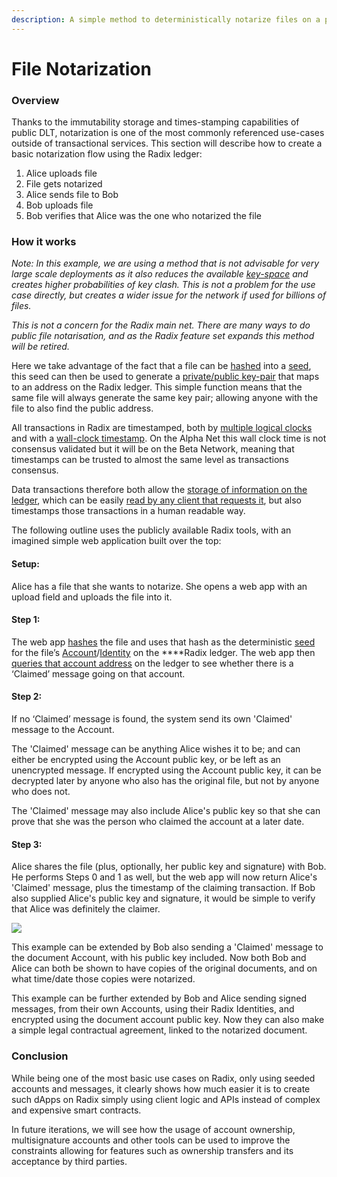 ```yaml
---
description: A simple method to deterministically notarize files on a public DLT
---
```


# File Notarization

### Overview

Thanks to the immutability storage and times-stamping capabilities of public DLT, notarization is one of the most commonly referenced use-cases outside of transactional services. This section will describe how to create a basic notarization flow using the Radix ledger:

1. Alice uploads file 
2. File gets notarized 
3. Alice sends file to Bob 
4. Bob uploads file 
5. Bob verifies that Alice was the one who notarized the file

### How it works 

_Note: In this example, we are using a method that is not advisable for very large scale deployments as it also reduces the available_ [_key-space_](https://en.wikipedia.org/wiki/Key_space_%28cryptography%29) _and creates higher probabilities of key clash. This is not a problem for the use case directly, but creates a wider issue for the network if used for billions of files._

_This is not a concern for the Radix main net. There are many ways to do public file notarisation, and as the Radix feature set expands this method will be retired._

Here we take advantage of the fact that a file can be [hashed](https://www.radixdlt.com/post/primer-on-hashes-and-hash-functions) into a [seed](https://en.wikipedia.org/wiki/Random_seed), this seed can then be used to generate a [private/public key-pair](https://www.radixdlt.com/post/primer-on-public-key-cryptography) that maps to an address on the Radix ledger. This simple function means that the same file will always generate the same key pair; allowing anyone with the file to also find the public address.

All transactions in Radix are timestamped, both by [multiple logical clocks](https://docs.radixdlt.com/alpha/learn/platform/tempo#creating-relative-order-of-events-on-the-radix-ledger) and with a [wall-clock timestamp](https://papers.radixdlt.com/tempo/latest/#temporal-proof-provisioning). On the Alpha Net this wall clock time is not consensus validated but it will be on the Beta Network, meaning that timestamps can be trusted to almost the same level as transactions consensus. 

Data transactions therefore both allow the [storage of information on the ledger](https://docs.radixdlt.com/alpha/developer/javascript-client-library-guide/code-examples#storing-an-application-payload), which can be easily [read by any client that requests it](https://docs.radixdlt.com/alpha/developer/javascript-client-library-guide/code-examples#reading-atoms-from-a-public-address), but also timestamps those transactions in a human readable way.

The following outline uses the publicly available Radix tools, with an imagined simple web application built over the top:

#### Setup: 

Alice has a file that she wants to notarize. She opens a web app with an upload field and uploads the file into it.

#### Step 1:

The web app [hashes](https://www.radixdlt.com/post/primer-on-hashes-and-hash-functions) the file and uses that hash as the deterministic [seed](https://en.wikipedia.org/wiki/Random_seed) for the file’s [Account](https://docs.radixdlt.com/alpha/developer/javascript-client-library-guide/quick-start#account)/[Identity](https://docs.radixdlt.com/alpha/developer/javascript-client-library-guide/quick-start#identity) on the ****Radix ledger. The web app then [queries that account address](https://docs.radixdlt.com/alpha/developer/javascript-client-library-guide/code-examples#reading-atoms-from-a-public-address) on the ledger to see whether there is a ‘Claimed’ message going on that account.

#### Step 2: 

If no ‘Claimed’ message is found, the system send its own 'Claimed' message to the Account. 

The 'Claimed' message can be anything Alice wishes it to be; and can either be encrypted using the Account public key, or be left as an unencrypted message. If encrypted using the Account public key, it can be decrypted later by anyone who also has the original file, but not by anyone who does not.

The 'Claimed' message may also include Alice's public key so that she can prove that she was the person who claimed the account at a later date.

#### Step 3: 

Alice shares the file \(plus, optionally, her public key and signature\) with Bob. He performs Steps 0 and 1 as well, but the web app will now return Alice's 'Claimed' message, plus the timestamp of the claiming transaction. If Bob also supplied Alice's public key and signature, it would be simple to verify that Alice was definitely the claimer.

![](https://docs.google.com/a/radixdlt.com/drawings/d/sxvUF-wWqDE_u-KZRgmmk0A/image?w=481&h=335&rev=203&ac=1&parent=1TYT1jod-vt6y-6pW71m5937awQgUaCl73V_9XawF_c4)

This example can be extended by Bob also sending a 'Claimed' message to the document Account, with his public key included. Now both Bob and Alice can both be shown to have copies of the original documents, and on what time/date those copies were notarized.

This example can be further extended by Bob and Alice sending signed messages, from their own Accounts, using their Radix Identities, and encrypted using the document account public key. Now they can also make a simple legal contractual agreement, linked to the notarized document.

### Conclusion 

While being one of the most basic use cases on Radix, only using seeded accounts and messages, it clearly shows how much easier it is to create such dApps on Radix simply using client logic and APIs instead of complex and expensive smart contracts.

In future iterations, we will see how the usage of account ownership, multisignature accounts and other tools can be used to improve the constraints allowing for features such as ownership transfers and its acceptance by third parties.

